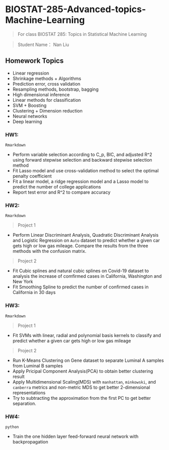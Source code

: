 # BIOSTAT-285-Advanced-topics-Machine-Learning
>For class BIOSTAT 285: Topics in Statistical Machine Learning

>Student Name： Nan Liu

## Homework Topics
- Linear regression
- Shrinkage methods + Algorithms
- Prediction error, cross validation
- Resampling methods, bootstrap, bagging
- High dimensional inference
- Linear methods for classification
- SVM + Boosting
- Clustering + Dimension reduction
- Neural networks
- Deep learning

### HW1:
`Rmarkdown`
- Perform variable selection according to C_p, BIC, and adjusted R^2 using forward stepwise selection and backward stepwise selection method
- Fit Lasso model and use cross-validation method to select the optimal penalty coefficient 
- Fit a linear model, a ridge regression model and a Lasso model to predict the number of college applications 
- Report test error and R^2 to compare accuracy


### HW2:
`Rmarkdown`
> Project 1
- Perform Linear Discriminant Analysis, Quadratic Discriminant Analysis and Logistic Regression on `Auto` dataset to predict whether a given car gets high or low gas mileage. Compare the results from the three methods with the confusion matrix.
> Project 2
- Fit Cubic splines and natural cubic splines on Covid-19 dataset to analysis the increase of comfirmed cases in California, Washington and New York
- Fit Smoothing Spline to predict the number of confirmed cases in California in 30 days


### HW3:
`Rmarkdown`
> Project 1
- Fit SVMs with linear, radial and polynomial basis kernels to classify and predict whether a given car gets high or low gas mileage
> Project 2
- Run K-Means Clustering on Gene dataset to separate Luminal A samples from Luminal B samples
- Apply Pricipal Component Analysis(PCA) to obtain better clustering result
- Apply Multidimensional Scaling(MDS) with `manhattan`, `minkowski`, and `canberra` metrics and non-metric MDS to get better 2-dimensional representations
- Try to subtracting the approximation from the first PC to get better separation.

### HW4: 
`python`
- Train the one hidden layer feed-forward neural network with backpropagation

